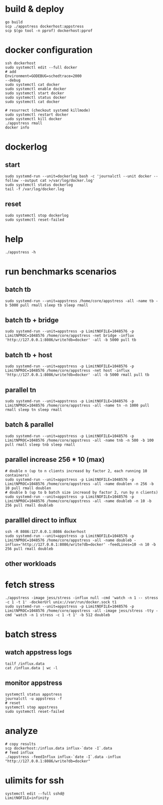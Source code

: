 # build & deploy
```
go build
scp ./appstress dockerhost:appstress
scp $(go tool -n pprof) dockerhost:pprof
```

# docker configuration
```
ssh dockerhost
sudo systemctl edit --full docker
# add
Environment=GODEBUG=schedtrace=2000
--debug
sudo systemctl cat docker
sudo systemctl enable docker
sudo systemctl start docker
sudo systemctl status docker
sudo systemctl cat docker

# resurrect (checkout systemd killmode)
sudo systemctl restart docker
sudo systemctl kill docker
./appstress rmall
docker info
```

# dockerlog 
## start
```
sudo systemd-run --unit=dockerlog bash -c 'journalctl --unit docker --follow --output cat >/var/log/docker.log'
sudo systemctl status dockerlog
tail -f /var/log/docker.log
```
## reset
```
sudo systemctl stop dockerlog
sudo systemctl reset-failed
```

# help
```
./appstress -h
```

# run benchmarks scenarios
## batch tb
```
sudo systemd-run --unit=appstress /home/core/appstress -all -name tb -b 5000 pull rmall sleep tb sleep rmall
```

## batch tb + bridge
```
sudo systemd-run --unit=appstress -p LimitNOFILE=1048576 -p LimitNPROC=1048576 /home/core/appstress -net bridge -influx 'http://127.0.0.1:8086/write?db=docker' -all -b 5000 pull tb
```

## batch tb + host
```
sudo systemd-run --unit=appstress -p LimitNOFILE=1048576 -p LimitNPROC=1048576 /home/core/appstress -net host -influx 'http://127.0.0.1:8086/write?db=docker' -all -b 5000 rmall pull tb
```

## parallel tn
```
sudo systemd-run --unit=appstress -p LimitNOFILE=1048576 -p LimitNPROC=1048576 /home/core/appstress -all -name tn -n 1000 pull rmall sleep tn sleep rmall
```

## batch & parallel
```
sudo systemd-run --unit=appstress -p LimitNOFILE=1048576 -p LimitNPROC=1048576 /home/core/appstress -all -name tnb -n 500 -b 100 pull rmall sleep tnb sleep rmall
```

## parallel increase 256 * 10 (max)
```
# double n (up to n clients increasd by factor 2, each running 10 containers)
sudo systemd-run --unit=appstress -p LimitNOFILE=1048576 -p LimitNPROC=1048576 /home/core/appstress -all -name doublen -n 256 -b 10 pull rmall doublen
# double b (up to b batch size increasd by factor 2, run by n clients)
sudo systemd-run --unit=appstress -p LimitNOFILE=1048576 -p LimitNPROC=1048576 /home/core/appstress -all -name doubleb -n 10 -b 256 pull rmall doubleb 
```

## paralllel direct to influx
```
ssh -R 8086:127.0.0.1:8086 dockerhost
sudo systemd-run --unit=appstress -p LimitNOFILE=1048576 -p LimitNPROC=1048576 /home/core/appstress -all -name doubleb -influx='http://127.0.0.1:8086/write?db=docker' -feedLines=10 -n 10 -b 256 pull rmall doubleb 
```

## other workloads
# fetch stress
```
./appstress -image jess/stress -influx null -cmd 'watch -n 1 -- stress -c 1 -t 1' -dockerUrl unix://var/run/docker.sock t1
sudo systemd-run --unit=appstress -p LimitNOFILE=1048576 -p LimitNPROC=1048576 /home/core/appstress -all -image jess/stress -tty -cmd 'watch -n 1 stress -c 1 -t 1' -b 512 doubleb
```
# batch stress

## watch appstress logs
```
tailf /influx.data
cat /influx.data | wc -l
```

## monitor appstress
```
systemctl status appstress
journalctl -u appstress -f
# reset
systemctl stop appstress
sudo systemctl reset-failed
```

# analyze
```
# copy results
scp dockerhost:/influx.data influx-`date -I`.data
# feed influx
./appstress -feedInflux influx-`date -I`.data -influx "http://127.0.0.1:8086/write?db=docker"
```

# ulimits for ssh
```
systemctl edit --full sshd@
LimitNOFILE=infinity
```



